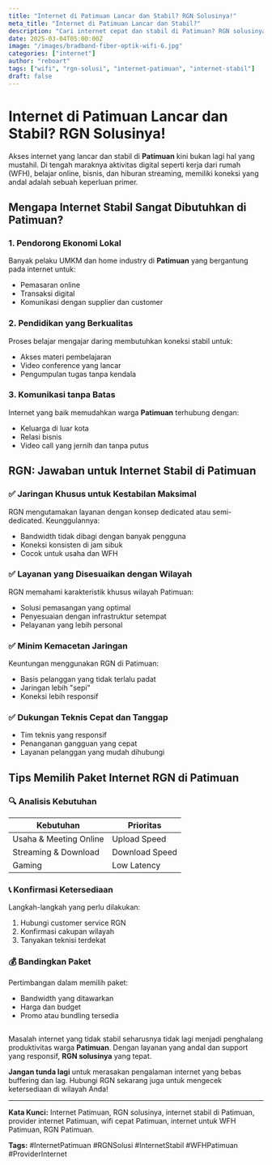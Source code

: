 ```yaml
---
title: "Internet di Patimuan Lancar dan Stabil? RGN Solusinya!"
meta_title: "Internet di Patimuan Lancar dan Stabil?"
description: "Cari internet cepat dan stabil di Patimuan? RGN solusinya! Temukan keunggulan layanan, tips memilih paket, dan alasan RGN jadi pilihan terbaik."
date: 2025-03-04T05:00:00Z
image: "/images/bradband-fiber-optik-wifi-6.jpg"
categories: ["internet"]
author: "reboart"
tags: ["wifi", "rgn-solusi", "internet-patimuan", "internet-stabil"]
draft: false
---
```

# Internet di Patimuan Lancar dan Stabil? RGN Solusinya!

Akses internet yang lancar dan stabil di **Patimuan** kini bukan lagi hal yang mustahil. Di tengah maraknya aktivitas digital seperti kerja dari rumah (WFH), belajar online, bisnis, dan hiburan streaming, memiliki koneksi yang andal adalah sebuah keperluan primer.

## Mengapa Internet Stabil Sangat Dibutuhkan di Patimuan?

### 1. Pendorong Ekonomi Lokal
Banyak pelaku UMKM dan home industry di **Patimuan** yang bergantung pada internet untuk:
- Pemasaran online
- Transaksi digital
- Komunikasi dengan supplier dan customer

### 2. Pendidikan yang Berkualitas
Proses belajar mengajar daring membutuhkan koneksi stabil untuk:
- Akses materi pembelajaran
- Video conference yang lancar
- Pengumpulan tugas tanpa kendala

### 3. Komunikasi tanpa Batas
Internet yang baik memudahkan warga **Patimuan** terhubung dengan:
- Keluarga di luar kota
- Relasi bisnis
- Video call yang jernih dan tanpa putus

## RGN: Jawaban untuk Internet Stabil di Patimuan

### ✅ Jaringan Khusus untuk Kestabilan Maksimal
RGN mengutamakan layanan dengan konsep dedicated atau semi-dedicated. Keunggulannya:
- Bandwidth tidak dibagi dengan banyak pengguna
- Koneksi konsisten di jam sibuk
- Cocok untuk usaha dan WFH

### ✅ Layanan yang Disesuaikan dengan Wilayah
RGN memahami karakteristik khusus wilayah Patimuan:
- Solusi pemasangan yang optimal
- Penyesuaian dengan infrastruktur setempat
- Pelayanan yang lebih personal

### ✅ Minim Kemacetan Jaringan
Keuntungan menggunakan RGN di Patimuan:
- Basis pelanggan yang tidak terlalu padat
- Jaringan lebih "sepi"
- Koneksi lebih responsif

### ✅ Dukungan Teknis Cepat dan Tanggap
- Tim teknis yang responsif
- Penanganan gangguan yang cepat
- Layanan pelanggan yang mudah dihubungi

## Tips Memilih Paket Internet RGN di Patimuan

### 🔍 Analisis Kebutuhan
| Kebutuhan | Prioritas |
|-----------|-----------|
| Usaha & Meeting Online | Upload Speed |
| Streaming & Download | Download Speed |
| Gaming | Low Latency |

### 📞 Konfirmasi Ketersediaan
Langkah-langkah yang perlu dilakukan:
1. Hubungi customer service RGN
2. Konfirmasi cakupan wilayah
3. Tanyakan teknisi terdekat

### 💰 Bandingkan Paket
Pertimbangan dalam memilih paket:
- Bandwidth yang ditawarkan
- Harga dan budget
- Promo atau bundling tersedia

## 

Masalah internet yang tidak stabil seharusnya tidak lagi menjadi penghalang produktivitas warga **Patimuan**. Dengan layanan yang andal dan support yang responsif, **RGN solusinya** yang tepat.

**Jangan tunda lagi** untuk merasakan pengalaman internet yang bebas buffering dan lag. Hubungi RGN sekarang juga untuk mengecek ketersediaan di wilayah Anda!

---

**Kata Kunci:** Internet Patimuan, RGN solusinya, internet stabil di Patimuan, provider internet Patimuan, wifi cepat Patimuan, internet untuk WFH Patimuan, RGN Patimuan.

**Tags:** #InternetPatimuan #RGNSolusi #InternetStabil #WFHPatimuan #ProviderInternet
